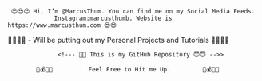      😍😍😍 Hi, I’m @MarcusThum. You can find me on my Social Media Feeds. 
                 Instagram:marcusthumb. Website is https://www.marcusthum.com 😍😍
          
  🤑🤯🤑🤯    - Will be putting out my Personal Projects and Tutorials 🤑🤯🤑🤯
 
                  <!--- 🦾🦾 This is my GitHub Repository 😇😇 -->>
                    
            🧱💰📡📧          Feel Free to Hit me Up.         🧱💰📡📧
